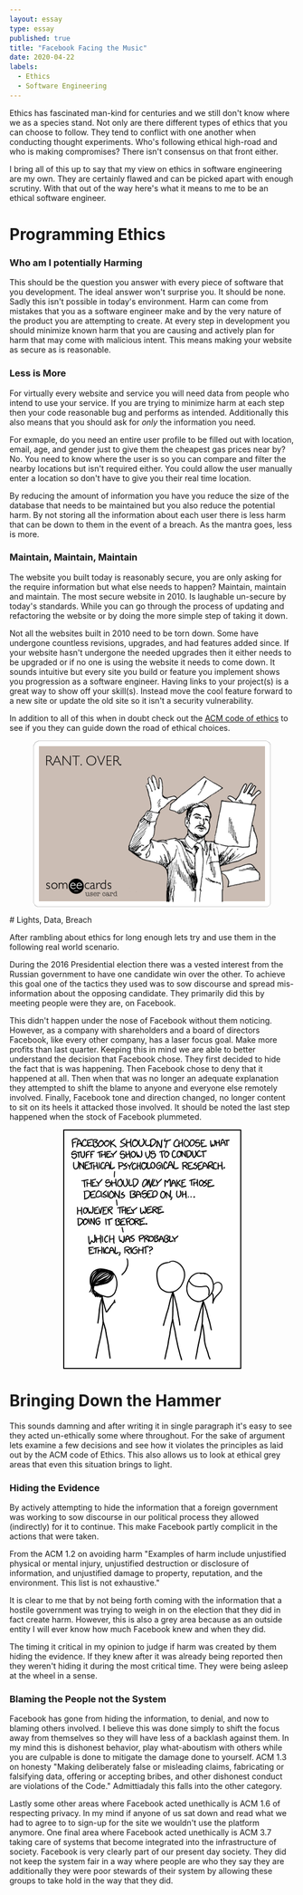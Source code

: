 ```yaml
---
layout: essay
type: essay
published: true
title: "Facebook Facing the Music"
date: 2020-04-22
labels:
  - Ethics
  - Software Engineering
---
```


Ethics has fascinated man-kind for centuries and we still don't know where we as a species stand. Not only are there different types of ethics that you can choose to follow. They tend to conflict with one another when conducting thought experiments. Who's following ethical high-road and who is making compromises? There isn't consensus on that front either.

I bring all of this up to say that my view on ethics in software engineering are my own. They are certainly flawed and can be picked apart with enough scrutiny. With that out of the way here's what it means to me to be an ethical software engineer.

# Programming Ethics

### Who am I potentially Harming

This should be the question you answer with every piece of software that you development. The ideal answer won't surprise you. It should be none. Sadly this isn't possible in today's environment. Harm can come from mistakes that you as a software engineer make and by the very nature of the product you are attempting to create. At every step in development you should minimize known harm that you are causing and actively plan for harm that may come with malicious intent. This means making your website as secure as is reasonable.

### Less is More

For virtually every website and service you will need data from people who intend to use your service. If you are trying to minimize harm at each step then your code reasonable bug and performs as intended. Additionally this also means that you should ask for <i>only</i> the information you need. 

For exmaple, do you need an entire user profile to be filled out with location, email, age, and gender just to give them the cheapest gas prices near by? No. You need to know where the user is so you can compare and filter the nearby locations but isn't required either. You could allow the user manually enter a location so don't have to give you their real time location. 

By reducing the amount of information you have you reduce the size of the database that needs to be maintained but you also reduce the potential harm. By not storing all the information about each user there is less harm that can be down to them in the event of a breach. As the mantra goes, less is more.

### Maintain, Maintain, Maintain

The website you built today is reasonably secure, you are only asking for the require information but what else needs to happen? Maintain, maintain and maintain. The most secure website in 2010. Is laughable un-secure by today's standards. While you can go through the process of updating and refactoring the website or by doing the more simple step of taking it down.

Not all the websites built in 2010 need to be torn down. Some have undergone countless revisions, upgrades, and had features added since. If your website hasn't undergone the needed upgrades then it either needs to be upgraded or if no one is using the website it needs to come down. It sounds intuitive but every site you build or feature you implement shows you progression as a software engineer. Having links to your project(s) is a great way to show off your skill(s). Instead move the cool feature forward to a new site or update the old site so it isn't a security vulnerability.


In addition to all of this when in doubt check out the <a href = "https://www.acm.org/code-of-ethics">ACM code of ethics</a> to see if you they can guide down the road of ethical choices.

<p align="center"> 
 <img align="center" src="../images/rant-over-17ae5.png">
</p>
# Lights, Data, Breach

After rambling about ethics for long enough lets try and use them in the following real world scenario.

During the 2016 Presidential election there was a vested interest from the Russian government to have one candidate win over the other. To achieve this goal one of the tactics they used was to sow discourse and spread mis-information about the opposing candidate. They primarily did this by meeting people were they are, on Facebook. 

This didn't happen under the nose of Facebook without them noticing. However, as a company with shareholders and a board of directors Facebook, like every other company, has a laser focus goal. Make more profits than last quarter. Keeping this in mind we are able to better understand the decision that Facebook chose. They first decided to hide the fact that is was happening. Then Facebook chose to deny that it happened at all. Then when that was no longer an adequate explanation they attempted to shift the blame to anyone and everyone else remotely involved. Finally, Facebook tone and direction changed, no longer content to sit on its heels it attacked those involved. It should be noted the last step happened when the stock of Facebook plummeted.

<p align="center"> 
 <img align="center" src="../images/ethics_comic.png">
</p>

# Bringing Down the Hammer

This sounds damning and after writing it in single paragraph it's easy to see they acted un-ethically some where throughout. For the sake of argument lets examine a few decisions and see how it violates the principles as laid out by the ACM code of Ethics. This also allows us to look at ethical grey areas that even this situation brings to light.

### Hiding the Evidence

By actively attempting to hide the information that a foreign government was working to sow discourse in our political process they allowed (indirectly) for it to continue. This make Facebook partly complicit in the actions that were taken. 

From the ACM 1.2 on avoiding harm "Examples of harm include unjustified physical or mental injury, unjustified destruction or disclosure of information, and unjustified damage to property, reputation, and the environment. This list is not exhaustive."

It is clear to me that by not being forth coming with the information that a hostile government was trying to weigh in on the election that they did in fact create harm. However, this is also a grey area because as an outside entity I will ever know how much Facebook knew and when they did. 

The timing it critical in my opinion to judge if harm was created by them hiding the evidence. If they knew after it was already being reported then they weren't hiding it during the most critical time. They were being asleep at the wheel in a sense.

### Blaming the People not the System

Facebook has gone from hiding the information, to denial, and now to blaming others involved. I believe this was done simply to shift the focus away from themselves so they will have less of a backlash against them. In my mind this is dishonest behavior, play what-aboutism with others while you are culpable is done to mitigate the damage done to yourself. ACM 1.3 on honesty "Making deliberately false or misleading claims, fabricating or falsifying data, offering or accepting bribes, and other dishonest conduct are violations of the Code." Admittiadaly this falls into the other category.

Lastly some other areas where Facebook acted unethically is ACM 1.6 of respecting privacy. In my mind if anyone of us sat down and read what we had to agree to to sign-up for the site we wouldn't use the platform anymore. One final area where Facebook acted unethically is ACM 3.7 taking care of systems that become integrated into the infrastructure of society. Facebook is very clearly part of our present day society. They did not keep the system fair in a way where people are who they say they are additionally they were poor stewards of their system by allowing these groups to take hold in the way that they did.
